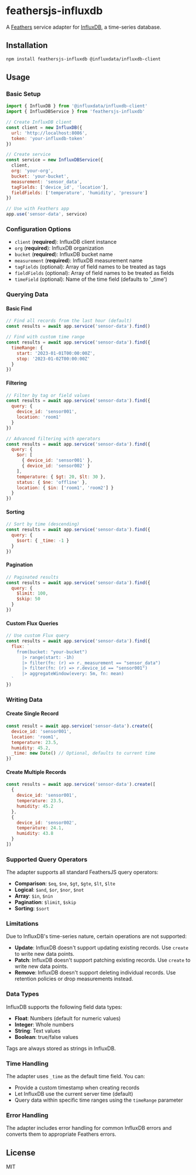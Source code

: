 # feathersjs-influxdb

A [Feathers](https://feathersjs.com) service adapter for [InfluxDB](https://www.influxdata.com/), a time-series database.

## Installation

```bash
npm install feathersjs-influxdb @influxdata/influxdb-client
```

## Usage

### Basic Setup

```javascript
import { InfluxDB } from '@influxdata/influxdb-client'
import { InfluxDBService } from 'feathersjs-influxdb'

// Create InfluxDB client
const client = new InfluxDB({
  url: 'http://localhost:8086',
  token: 'your-influxdb-token'
})

// Create service
const service = new InfluxDBService({
  client,
  org: 'your-org',
  bucket: 'your-bucket',
  measurement: 'sensor_data',
  tagFields: ['device_id', 'location'],
  fieldFields: ['temperature', 'humidity', 'pressure']
})

// Use with Feathers app
app.use('sensor-data', service)
```

### Configuration Options

- `client` (**required**): InfluxDB client instance
- `org` (**required**): InfluxDB organization
- `bucket` (**required**): InfluxDB bucket name
- `measurement` (**required**): InfluxDB measurement name
- `tagFields` (optional): Array of field names to be treated as tags
- `fieldFields` (optional): Array of field names to be treated as fields
- `timeField` (optional): Name of the time field (defaults to '_time')

### Querying Data

#### Basic Find

```javascript
// Find all records from the last hour (default)
const results = await app.service('sensor-data').find()

// Find with custom time range
const results = await app.service('sensor-data').find({
  timeRange: {
    start: '2023-01-01T00:00:00Z',
    stop: '2023-01-02T00:00:00Z'
  }
})
```

#### Filtering

```javascript
// Filter by tag or field values
const results = await app.service('sensor-data').find({
  query: {
    device_id: 'sensor001',
    location: 'room1'
  }
})

// Advanced filtering with operators
const results = await app.service('sensor-data').find({
  query: {
    $or: [
      { device_id: 'sensor001' },
      { device_id: 'sensor002' }
    ],
    temperature: { $gt: 20, $lt: 30 },
    status: { $ne: 'offline' },
    location: { $in: ['room1', 'room2'] }
  }
})
```

#### Sorting

```javascript
// Sort by time (descending)
const results = await app.service('sensor-data').find({
  query: {
    $sort: { _time: -1 }
  }
})
```

#### Pagination

```javascript
// Paginated results
const results = await app.service('sensor-data').find({
  query: {
    $limit: 100,
    $skip: 50
  }
})
```

#### Custom Flux Queries

```javascript
// Use custom Flux query
const results = await app.service('sensor-data').find({
  flux: `
    from(bucket: "your-bucket")
      |> range(start: -1h)
      |> filter(fn: (r) => r._measurement == "sensor_data")
      |> filter(fn: (r) => r.device_id == "sensor001")
      |> aggregateWindow(every: 5m, fn: mean)
  `
})
```

### Writing Data

#### Create Single Record

```javascript
const result = await app.service('sensor-data').create({
  device_id: 'sensor001',
  location: 'room1',
  temperature: 23.5,
  humidity: 45.2,
  _time: new Date() // Optional, defaults to current time
})
```

#### Create Multiple Records

```javascript
const results = await app.service('sensor-data').create([
  {
    device_id: 'sensor001',
    temperature: 23.5,
    humidity: 45.2
  },
  {
    device_id: 'sensor002',
    temperature: 24.1,
    humidity: 43.8
  }
])
```

### Supported Query Operators

The adapter supports all standard FeathersJS query operators:

- **Comparison**: `$eq`, `$ne`, `$gt`, `$gte`, `$lt`, `$lte`
- **Logical**: `$and`, `$or`, `$nor`, `$not`
- **Array**: `$in`, `$nin`
- **Pagination**: `$limit`, `$skip`
- **Sorting**: `$sort`

### Limitations

Due to InfluxDB's time-series nature, certain operations are not supported:

- **Update**: InfluxDB doesn't support updating existing records. Use `create` to write new data points.
- **Patch**: InfluxDB doesn't support patching existing records. Use `create` to write new data points.
- **Remove**: InfluxDB doesn't support deleting individual records. Use retention policies or drop measurements instead.

### Data Types

InfluxDB supports the following field data types:
- **Float**: Numbers (default for numeric values)
- **Integer**: Whole numbers
- **String**: Text values
- **Boolean**: true/false values

Tags are always stored as strings in InfluxDB.

### Time Handling

The adapter uses `_time` as the default time field. You can:
- Provide a custom timestamp when creating records
- Let InfluxDB use the current server time (default)
- Query data within specific time ranges using the `timeRange` parameter

### Error Handling

The adapter includes error handling for common InfluxDB errors and converts them to appropriate Feathers errors.

## License

MIT